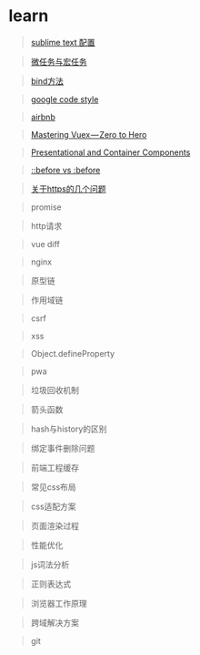 # learn

> [sublime text 配置](https://github.com/helloyangzhi/blogs/issues/1)

> [微任务与宏任务](https://juejin.im/post/5b73d7a6518825610072b42b)

> [bind方法](https://blog.csdn.net/daimomo000/article/details/72897035)

> [google code style](https://github.com/google/styleguide)

> [airbnb](https://github.com/airbnb/javascript)

> [Mastering Vuex — Zero to Hero](https://github.com/helloyangzhi/blogs/issues/2)

> [Presentational and Container Components](https://medium.com/@dan_abramov/smart-and-dumb-components-7ca2f9a7c7d0)

> [::before vs :before](https://css-tricks.com/to-double-color-or-not-do-double-colon/)

> [关于https的几个问题](https://github.com/helloyangzhi/learn/issues/4)

> promise

> http请求

> vue diff

> nginx

> 原型链

> 作用域链

> csrf

> xss

> Object.defineProperty

> pwa

> 垃圾回收机制

> 箭头函数

> hash与history的区别

> 绑定事件删除问题

> 前端工程缓存

> 常见css布局

> css适配方案

> 页面渲染过程

> 性能优化

> js词法分析

> 正则表达式

> 浏览器工作原理

> 跨域解决方案

> git

